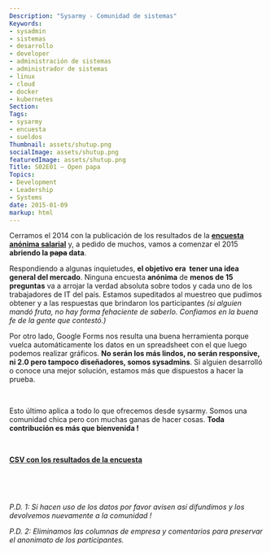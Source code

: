 ```yaml
---
Description: "Sysarmy - Comunidad de sistemas"
Keywords:
- sysadmin 
- sistemas
- desarrollo
- developer
- administración de sistemas
- administrador de sistemas
- linux
- cloud
- docker
- kubernetes
Section: 
Tags:
- sysarmy
- encuesta
- sueldos
Thumbnail: assets/shutup.png
socialImage: assets/shutup.png
featuredImage: assets/shutup.png
Title: S02E01 – Open papa
Topics:
- Development
- Leadership
- Systems
date: 2015-01-09
markup: html
---
```


<p>Cerramos el 2014 con la publicación de los resultados de la <strong><a title="S01E04 – Resultados de la encuesta salarial" href="2014/12/31/s01e04-resultados-de-la-encuesta-salarial/">encuesta anónima salarial</a></strong> y, a pedido de muchos, vamos a comenzar el 2015 <strong>abriendo la <del>papa</del> data</strong>.</p>
<p>Respondiendo a algunas inquietudes, <strong>el objetivo era  tener una idea general del mercado</strong>. Ninguna encuesta <strong>anónima</strong> de <strong>menos de 15 preguntas</strong> va a arrojar la verdad absoluta sobre todos y cada uno de los trabajadores de IT del país. Estamos supeditados al muestreo que pudimos obtener y a las respuestas que brindaron los participantes <em>(si alguien mandó fruta, no hay forma fehaciente de saberlo. Confiamos en la buena fe de la gente que contestó.)</em></p>
<p>Por otro lado, Google Forms nos resulta una buena herramienta porque vuelca automáticamente los datos en un spreadsheet con el que luego podemos realizar gráficos. <strong>No serán los más lindos, no serán responsive, ni 2.0 pero tampoco diseñadores, somos sysadmins</strong>. Si alguien desarrolló o conoce una mejor solución, estamos más que dispuestos a hacer la prueba.</p>
<p>&nbsp;</p>
<p>Esto último aplica a todo lo que ofrecemos desde sysarmy. Somos una comunidad chica pero con muchas ganas de hacer cosas. <strong>Toda contribución es más que bienvenida !</strong></p>
<p>&nbsp;</p>
<p><strong><a href="https://drive.google.com/open?id=0B7UapTwn9AahWkdEWnltRjUwVjQ">CSV con los resultados de la encuesta</a></strong></p>
<p>&nbsp;</p>
<p>&nbsp;</p>
<p><em>P.D. 1: Si hacen uso de los datos por favor avisen así difundimos y los devolvemos nuevamente a la comunidad !</em></p>
<p><em>P.D. 2: Eliminamos las columnas de empresa y comentarios para preservar el anonimato de los participantes.</em></p>
